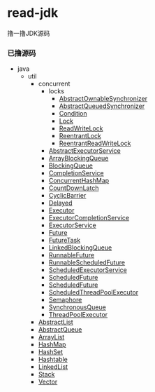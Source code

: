 # read-jdk
撸一撸JDK源码  

### 已撸源码  
- java
    - util
        - concurrent
            - locks 
                - [AbstractOwnableSynchronizer](https://github.com/insaneXs/read-jdk/blob/master/classes/java/util/concurrent/locks/AbstractOwnableSynchronizer.java) 
                - [AbstractQueuedSynchronizer](https://github.com/insaneXs/read-jdk/blob/master/classes/java/util/concurrent/locks/AbstractQueuedSynchronizer.java/)
                - [Condition](https://github.com/insaneXs/read-jdk/blob/master/classes/java/util/concurrent/locks/Condition.java/)  
                - [Lock](https://github.com/insaneXs/read-jdk/blob/master/classes/java/util/concurrent/locks/Lock.java/)  
                - [ReadWriteLock](https://github.com/insaneXs/read-jdk/blob/master/classes/java/util/concurrent/locks/ReadWriteLock.java/)  
                - [ReentrantLock](https://github.com/insaneXs/read-jdk/blob/master/classes/java/util/concurrent/locks/ReentrantLock.java/)  
                - [ReentrantReadWriteLock](https://github.com/insaneXs/read-jdk/blob/master/classes/java/util/concurrent/locks/ReentrantReadWriteLock.java/)  
            - [AbstractExecutorService](https://github.com/insaneXs/read-jdk/blob/master/classes/java/util/concurrent/AbstractExecutorService.java/)
            - [ArrayBlockingQueue](https://github.com/insaneXs/read-jdk/blob/master/classes/java/util/concurrent/ArrayBlockingQueue.java/)  
            - [BlockingQueue](https://github.com/insaneXs/read-jdk/blob/master/classes/java/util/concurrent/BlockingQueue.java/)
            - [CompletionService](https://github.com/insaneXs/read-jdk/blob/master/classes/java/util/concurrent/CompletionService.java/)  
            - [ConcurrentHashMap](https://github.com/insaneXs/read-jdk/blob/master/classes/java/util/concurrent/ConcurrentHashMap.java/)  
            - [CountDownLatch](https://github.com/insaneXs/read-jdk/blob/master/classes/java/util/concurrent/CountDownLatch.java/)  
            - [CyclicBarrier](https://github.com/insaneXs/read-jdk/blob/master/classes/java/util/concurrent/CyclicBarrier.java/)  
            - [Delayed](https://github.com/insaneXs/read-jdk/blob/master/classes/java/util/concurrent/Delayed.java/)
            - [Executor](https://github.com/insaneXs/read-jdk/blob/master/classes/java/util/concurrent/Executor.java/)
            - [ExecutorCompletionService](https://github.com/insaneXs/read-jdk/blob/master/classes/java/util/concurrent/ExecutorCompletionService.java/)
            - [ExecutorService](https://github.com/insaneXs/read-jdk/blob/master/classes/java/util/concurrent/ExecutorService.java/)
            - [Future](https://github.com/insaneXs/read-jdk/blob/master/classes/java/util/concurrent/Future.java/)
            - [FutureTask](https://github.com/insaneXs/read-jdk/blob/master/classes/java/util/concurrent/FutureTask.java/)
            - [LinkedBlockingQueue](https://github.com/insaneXs/read-jdk/blob/master/classes/java/util/concurrent/LinkedBlockingQueue.java/)  
            - [RunnableFuture](https://github.com/insaneXs/read-jdk/blob/master/classes/java/util/concurrent/RunnableFuture.java/)
            - [RunnableScheduledFuture](https://github.com/insaneXs/read-jdk/blob/master/classes/java/util/concurrent/RunnableScheduledFuture.java/)
            - [ScheduledExecutorService](https://github.com/insaneXs/read-jdk/blob/master/classes/java/util/concurrent/ScheduledExecutorService.java/)
            - [ScheduledFuture](https://github.com/insaneXs/read-jdk/blob/master/classes/java/util/concurrent/ScheduledFuture.java/)  
            - [ScheduledFuture](https://github.com/insaneXs/read-jdk/blob/master/classes/java/util/concurrent/ScheduledFuture.java/)  
            - [ScheduledThreadPoolExecutor](https://github.com/insaneXs/read-jdk/blob/master/classes/java/util/concurrent/ScheduledThreadPoolExecutor.java/)
            - [Semaphore](https://github.com/insaneXs/read-jdk/blob/master/classes/java/util/concurrent/Semaphore.java/) 
            - [SynchronousQueue](https://github.com/insaneXs/read-jdk/blob/master/classes/java/util/concurrent/SynchronousQueue.java/)
            - [ThreadPoolExecutor](https://github.com/insaneXs/read-jdk/blob/master/classes/java/util/concurrent/ThreadPoolExecutor.java/)
        - [AbstractList](https://github.com/insaneXs/read-jdk/blob/master/classes/java/util/AbstractList.java/)  
        - [AbstractQueue](https://github.com/insaneXs/read-jdk/blob/master/classes/java/util/AbstractQueue.java/)  
        - [ArrayList](https://github.com/insaneXs/read-jdk/blob/master/classes/java/util/ArrayList.java/)  
        - [HashMap](https://github.com/insaneXs/read-jdk/blob/master/classes/java/util/HashMap.java/)  
        - [HashSet](https://github.com/insaneXs/read-jdk/blob/master/classes/java/util/HashSet.java/)  
        - [Hashtable](https://github.com/insaneXs/read-jdk/blob/master/classes/java/util/Hashtable.java/)  
        - [LinkedList](https://github.com/insaneXs/read-jdk/blob/master/classes/java/util/LinkedList.java/)  
        - [Stack](https://github.com/insaneXs/read-jdk/blob/master/classes/java/util/Stack.java/)  
        - [Vector](https://github.com/insaneXs/read-jdk/blob/master/classes/java/util/Vector.java/)